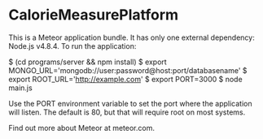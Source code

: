 # CalorieMeasurePlatform

This is a Meteor application bundle. It has only one external dependency:
Node.js v4.8.4. To run the application:

  $ (cd programs/server && npm install)
  $ export MONGO_URL='mongodb://user:password@host:port/databasename'
  $ export ROOT_URL='http://example.com'
  $ export PORT=3000
  $ node main.js

Use the PORT environment variable to set the port where the
application will listen. The default is 80, but that will require
root on most systems.

Find out more about Meteor at meteor.com.
